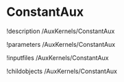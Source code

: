 <!-- MOOSE Documentation Stub: Remove this when content is added. -->

# ConstantAux
!description /AuxKernels/ConstantAux

!parameters /AuxKernels/ConstantAux

!inputfiles /AuxKernels/ConstantAux

!childobjects /AuxKernels/ConstantAux
